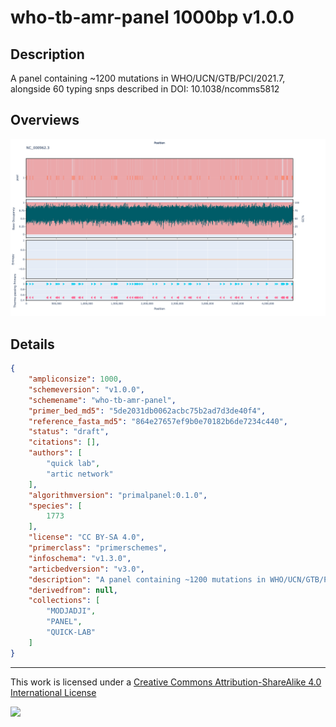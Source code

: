 # who-tb-amr-panel 1000bp v1.0.0

## Description

A panel containing ~1200 mutations in WHO/UCN/GTB/PCI/2021.7, alongside 60 typing snps described in DOI: 10.1038/ncomms5812

## Overviews

![NC_000962.3.png](work/NC_000962.3.png)

## Details

```json
{
    "ampliconsize": 1000,
    "schemeversion": "v1.0.0",
    "schemename": "who-tb-amr-panel",
    "primer_bed_md5": "5de2031db0062acbc75b2ad7d3de40f4",
    "reference_fasta_md5": "864e27657ef9b0e70182b6de7234c440",
    "status": "draft",
    "citations": [],
    "authors": [
        "quick lab",
        "artic network"
    ],
    "algorithmversion": "primalpanel:0.1.0",
    "species": [
        1773
    ],
    "license": "CC BY-SA 4.0",
    "primerclass": "primerschemes",
    "infoschema": "v1.3.0",
    "articbedversion": "v3.0",
    "description": "A panel containing ~1200 mutations in WHO/UCN/GTB/PCI/2021.7, alongside 60 typing snps described in DOI: 10.1038/ncomms5812",
    "derivedfrom": null,
    "collections": [
        "MODJADJI",
        "PANEL",
        "QUICK-LAB"
    ]
}
```



------------------------------------------------------------------------

This work is licensed under a [Creative Commons Attribution-ShareAlike 4.0 International License](http://creativecommons.org/licenses/by-sa/4.0/) 

![](https://i.creativecommons.org/l/by-sa/4.0/88x31.png)